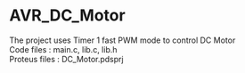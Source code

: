 # AVR_DC_Motor
The project uses Timer 1 fast PWM mode to control DC Motor  
Code files : main.c, lib.c, lib.h  
Proteus files : DC_Motor.pdsprj
